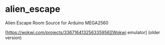 # alien_escape

Alien Escape Room
Source for Arduino MEGA2560

[https://wokwi.com/projects/336716413256335956][Wokwi emulator] (older version)
